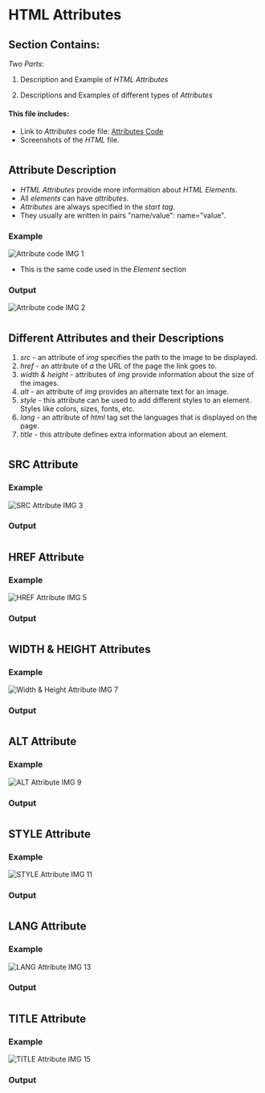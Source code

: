# HTML Attributes

## Section Contains:

*Two Parts*:

1. Description and Example of *HTML Attributes*

2. Descriptions and Examples of different types of *Attributes*


#### This file includes:

* Link to *Attributes* code file: [Attributes Code](attributes_code/index.html "Attributes file")
* Screenshots of the *HTML* file.

# 

## Attribute Description

* *HTML Attributes* provide more information about *HTML Elements*.
* All *elements* can have *attributes*.
* *Attributes* are always specified in the *start tag*.
* They usually are written in pairs "name/value": name="value".

### Example

![Attribute code IMG 1](img/attributes_code_img_1.PNG "Attribute code IMG 1")

* This is the same code used in the *Element* section

### Output

![Attribute code IMG 2](img/attributes_code_img_2.PNG "Attribute code IMG 2")

#

## Different Attributes and their Descriptions

1. *src* - an attribute of *img* specifies the path to the image to be displayed. 
2. *href* - an attribute of *a* the URL of the page the link goes to.
3. *width & height* - attributes of *img* provide information about the size of the images. 
4. *alt* - an attribute of *img* provides an alternate text for an image.
5. *style* - this attribute can be used to add different styles to an element. Styles like colors, sizes, fonts, etc. 
6. *lang* - an attribute of *html* tag set the languages that is displayed on the page.
7. *title* - this attribute defines extra information about an element.

#

## SRC Attribute

### Example

![SRC Attribute IMG 3](img/attributes_code_img_3.PNG "SRC Attribute IMG 3")

### Output

#

## HREF Attribute

### Example

![HREF Attribute IMG 5](img/attributes_code_img_5.PNG "HREF Attribute IMG 5")

### Output

#

## WIDTH & HEIGHT Attributes

### Example

![Width & Height Attribute IMG 7](img/attributes_code_img_7.PNG "Width & Height Attribute IMG 7")

### Output

#

## ALT Attribute

### Example

![ALT Attribute IMG 9](img/attributes_code_img_9.PNG "SRC Attribute IMG 9")

### Output

#

## STYLE Attribute

### Example

![STYLE Attribute IMG 11](img/attributes_code_img_11.PNG "SRC Attribute IMG 11")

### Output

#

## LANG Attribute

### Example

![LANG Attribute IMG 13](img/attributes_code_img_13.PNG "SRC Attribute IMG 13")

### Output

#

## TITLE Attribute

### Example

![TITLE Attribute IMG 15](img/attributes_code_img_15.PNG "SRC Attribute IMG 15")

### Output